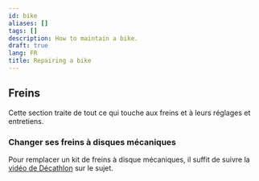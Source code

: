 ```yaml
---
id: bike
aliases: []
tags: []
description: How to maintain a bike.
draft: true
lang: FR
title: Repairing a bike
---
```


## Freins

Cette section traite de tout ce qui touche aux freins et à leurs réglages et
entretiens.

### Changer ses freins à disques mécaniques

Pour remplacer un kit de freins à disque mécaniques, il suffit de suivre la
[vidéo de Décathlon](https://www.youtube.com/watch?app=desktop&v=41D9JKYlp3k)
sur le sujet.
